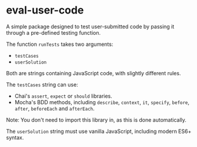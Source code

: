 # eval-user-code

A simple package designed to test user-submitted code by passing it through a pre-defined testing function.

The function `runTests` takes two arguments:

- `testCases`
- `userSolution`

Both are strings containing JavaScript code, with slightly different rules.

The `testCases` string can use:

- Chai's `assert`, `expect` or `should` libraries.
- Mocha's BDD methods, including `describe`, `context`, `it`, `specify`, `before`, `after`, `beforeEach` and `afterEach`.

Note: You don't need to import this library in, as this is done automatically.

The `userSolution` string must use vanilla JavaScript, including modern ES6+ syntax.
